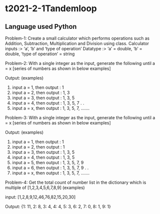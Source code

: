 # t2021-2-1Tandemloop
## Language used Python
Problem-1: Create a small calculator which performs operations such as Addition, Subtraction, Multiplication and Division using class.
Calculator inputs :> ‘a’, ‘b’ and ‘type of operation’
Datatype :> ‘a’ = double, ‘b’ = double, ‘type of operation’ = string



Problem-2: With a single integer as the input, generate the following until a = x [series of numbers as shown in below examples]

Output: (examples)
1) input a = 1, then output : 1
2) input a = 2, then output : 1, 3
3) input a = 3, then output : 1, 3, 5
4) input a = 4, then output : 1, 3, 5, 7
.
.
5) input a = x, then output : 1, 3, 5, 7, .......


Problem-3: With a single integer as the input, generate the following until a = x [series of numbers as shown in below examples]

Output: (examples)
1) input a = 1, then output : 1
2) input a = 2, then output : 1
3) input a = 3, then output : 1, 3, 5
4) input a = 4, then output : 1, 3, 5
5) input a = 5, then output : 1, 3, 5, 7, 9
6) input a = 6, then output : 1, 3, 5, 7, 9
.
.
7) input a = x, then output : 1, 3, 5, 7, .......



Problem-4: Get the total count of number list in the dictionary which is multiple of [1,2,3,4,5,6,7,8,9]
(examples)

input: [1,2,8,9,12,46,76,82,15,20,30]

Output:
{1: 11, 2: 8, 3: 4, 4: 4, 5: 3, 6: 2, 7: 0, 8: 1, 9: 1}
